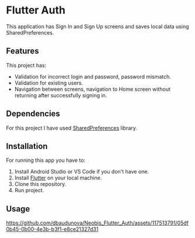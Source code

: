 # Flutter Auth

This application has Sign In and Sign Up screens and saves local data using SharedPreferences.

## Features

This project has:
* Validation for incorrect login and password, password mismatch.
* Validation for existing users.
* Navigation between screens, navigation to Home screen without returning after successfully signing in.
  
## Dependencies

For this project I have used [SharedPreferences](https://pub.dev/packages/shared_preferences) library.

## Installation

For running this app you have to:
1. Install Android Studio or VS Code if you don't have one.
2. Install [Flutter](https://docs.flutter.dev/get-started/install) on your local machine.
3. Clone this repository.
4. Run project.

## Usage

https://github.com/dbaudunova/Neobis_Flutter_Auth/assets/117513791/05df0b45-0b00-4e3b-b3f1-e8ce21327d31


